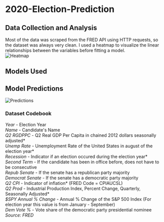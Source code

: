 # 2020-Election-Prediction
## Data Collection and Analysis
Most of the data was scraped from the FRED API using HTTP requests, so the dataset was always very clean. I used a heatmap to visualize the linear relationships between the variables before fitting a model.  
![Heatmap](https://i.imgur.com/0fKN1Fw.png)

## Models Used 

## Model Predictions
![Predictions](https://i.imgur.com/5JhOKpj.png)

### Dataset Codebook
*Year* - Election Year\
*Name* - Candidate's Name\
*Q2 RGDPPC* - Q2 Real GDP Per Capita in chained 2012 dollars seasonally adjusted*\
*Unemp Rate* - Unemployment Rate of the United States in august of the election year*\
*Recession* - Indicator if an election occured during the election year*\
*Second Term* - If the candidate has been in office before, does not have to be consecutive\
*Repub Senate* - If the senate has a republican party majority\
*Democrat Senate* - If the senate has a democratic party majority\
*Q2 CPI* - Indicator of inflation* (FRED Code = CPIAUCSL)\
*Q2 Prod* - Industrial Production Index, Percent Change, Quarterly, Seasonally Adjusted*\
*$SPY Annual % Change* - Annual % Change of the S&P 500 Index (For election year this value is from January - September)\
*Dem Vote %* - Vote share of the democratic party presidential nominee\
*Source: FRED*
